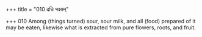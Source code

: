 +++
title = "010 दधि भक्ष्यम्"

+++
010	Among (things turned) sour, sour milk, and all (food) prepared of it may be eaten, likewise what is extracted from pure flowers, roots, and fruit.